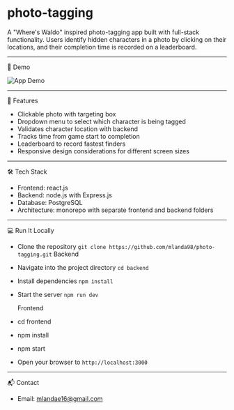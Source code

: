 # photo-tagging

A "Where's Waldo" inspired photo-tagging app built with full-stack functionality. Users identify hidden characters in a photo by clicking on their locations, and their completion time is recorded on a leaderboard.

---

🚀 Demo

 ![App Demo](dem.gif)

---

📌 Features
- Clickable photo with targeting box
- Dropdown menu to select which character is being tagged
- Validates character location with backend
- Tracks time from game start to completion
- Leaderboard to record fastest finders
- Responsive design considerations for different screen sizes

---

🛠️ Tech Stack
- Frontend: react.js
- Backend: node.js with Express.js
- Database: PostgreSQL 
- Architecture: monorepo with separate frontend and backend folders


---

💻 Run It Locally
- Clone the repository
  `git clone https://github.com/mlanda98/photo-tagging.git`
  Backend
- Navigate into the project directory
  `cd backend`
- Install dependencies
  `npm install`
- Start the server
  `npm run dev`

  Frontend
- cd frontend
- npm install
- npm start
- Open your browser to `http://localhost:3000`

---

📬 Contact
- Email: mlandae16@gmail.com
